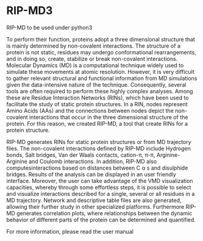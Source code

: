 # RIP-MD3
RIP-MD to be used under python3

To perform their function, proteins adopt a three dimensional structure that is mainly determined by non-covalent interactions. The structure of a protein is not static, residues may undergo conformational rearrangements, and in doing so, create, stabilize or break non-covalent interactions. Molecular Dynamics (MD) is a computational technique widely used to simulate these movements at atomic resolution. However, it is very difficult to gather relevant structural and functional information from MD simulations given the data-intensive nature of the technique. Consequently, several tools are often required to perform these highly complex analyses. Among these are Residue Interaction Networks (RINs), which have been used to facilitate the study of static protein structures. In a RIN, nodes represent Amino Acids (AAs) and the connections between nodes depict the non-covalent interactions that occur in the three dimensional structure of the protein. For this reason, we created RIP-MD, a tool that create RINs for a protein structure.

RIP-MD generates RINs for static protein structures or from MD trajectory files. The non-covalent interactions defined by RIP-MD include Hydrogen bonds, Salt bridges, Van der Waals contacts, cation-π, π-π, Arginine-Arginine and Coulomb interactions. In addition, RIP-MD also computesinteractions based on distances between C α s and disulphide bridges. Results of the analysis can be displayed in an user friendly interface. Moreover, the user can take advantage of the VMD visualization capacities, whereby through some effortless steps, it is possible to select and visualize interactions described for a single, several or all residues in a MD trajectory. Network and descriptive table files are also generated, allowing their further study in other specialized platforms. Furthermore RIP-MD generates correlation plots, where relationships between the dynamic behavior of different parts of the protein can be determined and quantified.

For more information, please read the user manual

